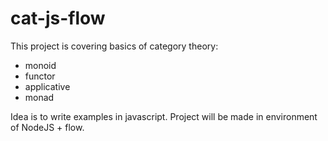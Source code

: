 # cat-js-flow

This project is covering basics of category theory:
* monoid
* functor
* applicative
* monad

Idea is to write examples in javascript. Project will be made in environment of NodeJS + flow.
